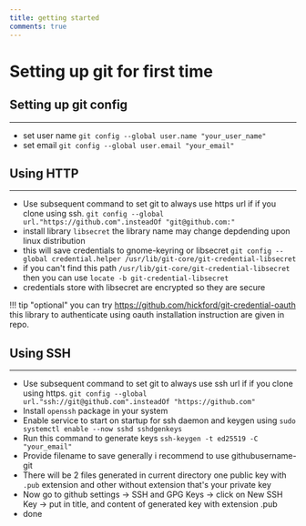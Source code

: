 ```yaml
---
title: getting started
comments: true
---
```


# Setting up git for first time

## Setting up git config
---
- set user name `git config --global user.name "your_user_name"`
- set email `git config --global user.email "your_email"`

## Using HTTP
---
- Use subsequent command to set git to always use https url if if you clone using ssh. `git config --global url."https://github.com".insteadOf "git@github.com:"`
- install library `libsecret` the library name may change depdending upon linux distribution
- this will save credentials to gnome-keyring or libsecret `git config --global credential.helper /usr/lib/git-core/git-credential-libsecret`
- if you can't find this path `/usr/lib/git-core/git-credential-libsecret` then you can use `locate -b git-credential-libsecret`
- credentials store with libsecret are encrypted so they are secure

!!! tip "optional"
    you can try https://github.com/hickford/git-credential-oauth this library to authenticate using oauth installation instruction are given in repo.

## Using SSH
---
- Use subsequent command to set git to always use ssh url if if you clone using https. `git config --global url."ssh://git@github.com".insteadOf "https://github.com"`
- Install `openssh` package in your system
- Enable service to start on startup for ssh daemon and keygen using `sudo systemctl enable --now sshd sshdgenkeys`
- Run this command to generate keys `ssh-keygen -t ed25519 -C "your_email"`
- Provide filename to save generally i recommend to use githubusername-git
- There will be 2 files generated in current directory one public key with `.pub` extension and other without extension that's your private key
- Now go to github settings &rarr; SSH and GPG Keys &rarr; click on New SSH Key &rarr; put in title, and content of generated key with extension .pub
- done
